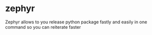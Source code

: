 # zephyr
Zephyr allows to you release python package fastly and easily in one command so you can reiterate faster
